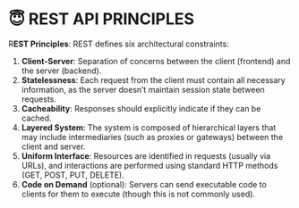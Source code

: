 # 😇 REST API PRINCIPLES

R**EST Principles**: REST defines six architectural constraints:

1. **Client-Server**: Separation of concerns between the client (frontend) and the server (backend).
2. **Statelessness**: Each request from the client must contain all necessary information, as the server doesn’t maintain session state between requests.
3. **Cacheability**: Responses should explicitly indicate if they can be cached.
4. **Layered System**: The system is composed of hierarchical layers that may include intermediaries (such as proxies or gateways) between the client and server.
5. **Uniform Interface**: Resources are identified in requests (usually via URLs), and interactions are performed using standard HTTP methods (GET, POST, PUT, DELETE).
6. **Code on Demand** (optional): Servers can send executable code to clients for them to execute (though this is not commonly used).
